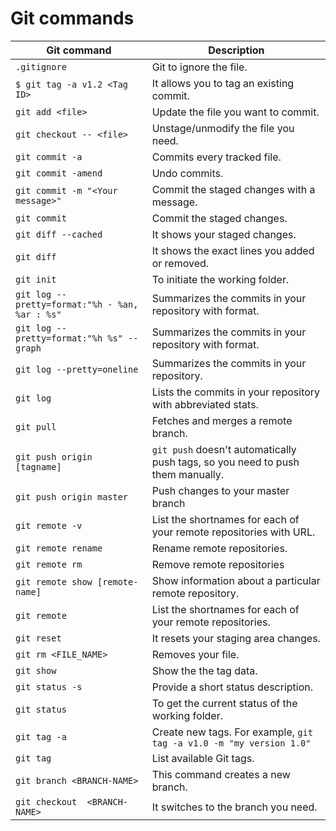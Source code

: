 # Git commands

| Git command | Description |
|---|---|
| `.gitignore` | Git to ignore the file. |
| `$ git tag -a v1.2 <Tag ID>` | It allows you to tag an existing commit. |
| `git add <file>` | Update the file you want to commit. |
| `git checkout -- <file>` | Unstage/unmodify the file you need. |
| `git commit -a` | Commits every tracked file. |
| `git commit -amend` | Undo commits. |
| `git commit -m "<Your message>"` | Commit the staged changes with a message. |
| `git commit` | Commit the staged changes. |
| `git diff --cached` | It shows your staged changes. |
| `git diff` | It shows the exact lines you added or removed. |
| `git init` | To initiate the working folder. |
| `git log --pretty=format:"%h - %an, %ar : %s"` | Summarizes the commits in your repository with format. |
| `git log --pretty=format:"%h %s" --graph` | Summarizes the commits in your repository with format. |
| `git log --pretty=oneline` | Summarizes the commits in your repository. |
| `git log` | Lists the commits in your repository with abbreviated stats. |
| `git pull` | Fetches and merges a remote branch. |
| `git push origin [tagname]` | `git push` doesn't automatically push tags, so you need to push them manually. |
| `git push origin master` | Push changes to your master branch |
| `git remote -v` | List the shortnames for each of your remote repositories with URL. |
| `git remote rename` | Rename remote repositories. |
| `git remote rm` | Remove remote repositories |
| `git remote show [remote-name]` | Show information about a particular remote repository. |
| `git remote` | List the shortnames for each of your remote repositories. |
| `git reset` | It resets your staging area changes. |
| `git rm <FILE_NAME>` | Removes your file. |
| `git show` | Show the the tag data. |
| `git status -s` | Provide a short status description. |
| `git status` | To get the current status of the working folder. |
| `git tag -a` | Create new tags. For example, `git tag -a v1.0 -m "my version 1.0"` |
| `git tag` | List available Git tags. |
| `git branch <BRANCH-NAME>` | This command creates a new branch. |
| `git checkout  <BRANCH-NAME>` | It switches to the branch you need. |

